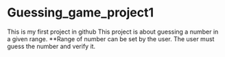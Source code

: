 # Guessing_game_project1
This is my first project in github
This project is about guessing a number in a given range.
**Range of number can be set by the user.
The user must guess the number and verify it.
